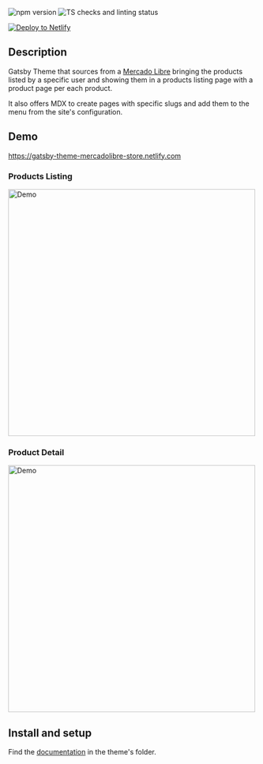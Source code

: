 <p>
  <img src="https://img.shields.io/npm/v/@florantara/gatsby-theme-mercadolibre-store.svg?style=flat" alt="npm version">
  <img src="https://app.codeship.com/projects/d724b210-9925-0137-7a7c-5a4d2a496d42/status?branch=master" alt="TS checks and linting status">
</p>

[![Deploy to Netlify](https://www.netlify.com/img/deploy/button.svg)](https://app.netlify.com/start/deploy?repository=https://github.com/florantara/gatsby-theme-mercadolibre-store)

## Description

Gatsby Theme that sources from a [Mercado Libre](https://mercadolibre.com) bringing the products listed by a specific user and showing them in a products listing page with a product page per each product.

It also offers MDX to create pages with specific slugs and add them to the menu from the site's configuration.

## Demo

https://gatsby-theme-mercadolibre-store.netlify.com


### Products Listing

<img alt="Demo" src="https://thepracticaldev.s3.amazonaws.com/i/vqmtfn3usif727nsprd1.jpg" width="500">
<br>

### Product Detail
<img alt="Demo" src="https://thepracticaldev.s3.amazonaws.com/i/xorujlvbib8othbgca1u.jpg" width="500">



## Install and setup

Find the [documentation](./theme/README.md) in the theme's folder.

